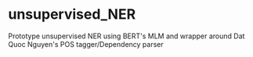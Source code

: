 # unsupervised_NER
Prototype unsupervised NER using BERT's MLM and wrapper around Dat Quoc Nguyen's POS tagger/Dependency parser
